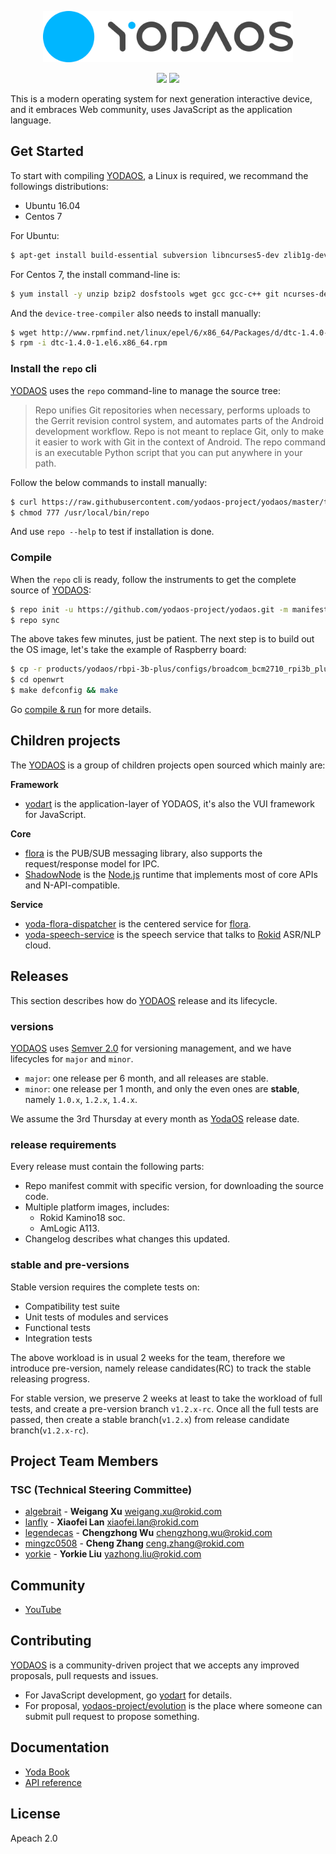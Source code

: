 <p align="center">
  <a href="https://yodaos.rokid.com/">
    <img alt="YODAOS" src="images/logo.png" width="400" />
  </a>
</p>

<p align="center">
  <img src="https://img.shields.io/badge/base-linux-green.svg" />
  <img src="https://img.shields.io/badge/build-openwrt-blue.svg" />
</p>

This is a modern operating system for next generation interactive device, and it embraces Web community,
uses JavaScript as the application language.

## Get Started

To start with compiling [YODAOS][], a Linux is required, we recommand the followings distributions:

- Ubuntu 16.04
- Centos 7

For Ubuntu:

```sh
$ apt-get install build-essential subversion libncurses5-dev zlib1g-dev gawk gcc-multilib flex git-core gettext libssl-dev unzip texinfo device-tree-compiler dosfstools libusb
```

For Centos 7, the install command-line is:

```sh
$ yum install -y unzip bzip2 dosfstools wget gcc gcc-c++ git ncurses-devel zlib-static openssl-devel svn patch perl-Module-Install.noarch perl-Thread-Queue
```

And the `device-tree-compiler` also needs to install manually:

```sh
$ wget http://www.rpmfind.net/linux/epel/6/x86_64/Packages/d/dtc-1.4.0-1.el6.x86_64.rpm
$ rpm -i dtc-1.4.0-1.el6.x86_64.rpm
```

### Install the `repo` cli

[YODAOS][] uses the `repo` command-line to manage the source tree:

> Repo unifies Git repositories when necessary, performs uploads to the Gerrit revision control system, and automates parts of the Android development workflow. Repo is not meant to replace Git, only to make it easier to work with Git in the context of Android. The repo command is an executable Python script that you can put anywhere in your path.

Follow the below commands to install manually:

```sh
$ curl https://raw.githubusercontent.com/yodaos-project/yodaos/master/tools/repo > /usr/local/bin/repo
$ chmod 777 /usr/local/bin/repo
```

And use `repo --help` to test if installation is done.

### Compile

When the `repo` cli is ready, follow the instruments to get the complete source of [YODAOS][]:

```sh
$ repo init -u https://github.com/yodaos-project/yodaos.git -m manifest.xml --repo-url=http://openai-corp.rokid.com/tools/repo --no-repo-verify
$ repo sync
```

The above takes few minutes, just be patient. The next step is to build out the OS image, let's take the example of Raspberry board:

```sh
$ cp -r products/yodaos/rbpi-3b-plus/configs/broadcom_bcm2710_rpi3b_plus_defconfig openwrt/.config
$ cd openwrt
$ make defconfig && make
```

Go [compile & run](https://yodaos-project.github.io/yoda-book/en-us/yodaos-source/system/compile-run.html) for more details.

## Children projects

The [YODAOS][] is a group of children projects open sourced which mainly are:

**Framework**

- [yodart][] is the application-layer of YODAOS, it's also the VUI framework for JavaScript.

**Core**

- [flora][] is the PUB/SUB messaging library, also supports the request/response model for IPC.
- [ShadowNode][] is the [Node.js][] runtime that implements most of core APIs and N-API-compatible.

**Service**

- [yoda-flora-dispatcher][] is the centered service for [flora][].
- [yoda-speech-service][] is the speech service that talks to [Rokid][] ASR/NLP cloud.

## Releases

This section describes how do [YODAOS][] release and its lifecycle.

### versions

[YODAOS][] uses [Semver 2.0][] for versioning management, and we have lifecycles for `major` and `minor`.

- `major`: one release per 6 month, and all releases are stable.
- `minor`: one release per 1 month, and only the even ones are __stable__, namely `1.0.x`, `1.2.x`, `1.4.x`.

We assume the 3rd Thursday at every month as [YodaOS][] release date.

### release requirements

Every release must contain the following parts:

- Repo manifest commit with specific version, for downloading the source code.
- Multiple platform images, includes:
  - Rokid Kamino18 soc.
  - AmLogic A113.
- Changelog describes what changes this updated.

### stable and pre-versions

Stable version requires the complete tests on:

- Compatibility test suite
- Unit tests of modules and services
- Functional tests
- Integration tests

The above workload is in usual 2 weeks for the team, therefore we introduce pre-version, namely release
candidates(RC) to track the stable releasing progress.

For stable version, we preserve 2 weeks at least to take the workload of full tests, and create a pre-version 
branch `v1.2.x-rc`. Once all the full tests are passed, then create a stable branch(`v1.2.x`) from release
candidate branch(`v1.2.x-rc`).

## Project Team Members

### TSC (Technical Steering Committee)

- [algebrait](https://github.com/algebrait) - **Weigang Xu** <weigang.xu@rokid.com>
- [lanfly](https://github.com/lanfly) - **Xiaofei Lan** <xiaofei.lan@rokid.com>
- [legendecas](https://github.com/legendecas) - **Chengzhong Wu** <chengzhong.wu@rokid.com>
- [mingzc0508](https://github.com/mingzc0508) - **Cheng Zhang** <ceng.zhang@rokid.com>
- [yorkie](https://github.com/yorkie) - **Yorkie Liu** <yazhong.liu@rokid.com>

## Community

- [YouTube](https://www.youtube.com/channel/UCRvBWIaBcsfvCTC_4EKW4lw)

## Contributing

[YODAOS][] is a community-driven project that we accepts any improved proposals, pull requests and issues.

- For JavaScript development, go [yodart][] for details.
- For proposal, [yodaos-project/evolution][] is the place where someone can submit pull request to propose something.

## Documentation

- [Yoda Book](https://github.com/yodaos-project/yoda-book)
- [API reference](https://yodaos.rokid.com/docs/latest/)

## License

Apeach 2.0

[YODAOS]: https://github.com/Rokid/YodaOS
[yodart]: https://github.com/yodaos-project/yodart
[flora]: https://github.com/yodaos-project/flora
[yodaos-project/evolution]: https://github.com/yodaos-project/evolution
[yoda-flora-dispatcher]: https://github.com/Rokid/yoda-flora-dispatcher
[yoda-speech-service]: https://github.com/Rokid/yoda-speech-service
[Semver 2.0]: https://semver.org/
[ShadowNode]: https://github.com/Rokid/ShadowNode
[Rokid]: https://github.com/Rokid
[Node.js]: https://github.com/nodejs/node
